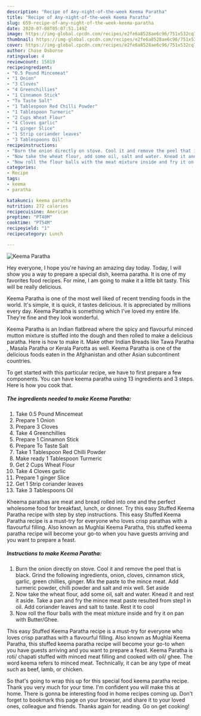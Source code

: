 ```yaml
---
description: "Recipe of Any-night-of-the-week Keema Paratha"
title: "Recipe of Any-night-of-the-week Keema Paratha"
slug: 659-recipe-of-any-night-of-the-week-keema-paratha
date: 2020-07-08T05:07:51.149Z
image: https://img-global.cpcdn.com/recipes/e2fe6a8528ae6c96/751x532cq70/keema-paratha-recipe-main-photo.jpg
thumbnail: https://img-global.cpcdn.com/recipes/e2fe6a8528ae6c96/751x532cq70/keema-paratha-recipe-main-photo.jpg
cover: https://img-global.cpcdn.com/recipes/e2fe6a8528ae6c96/751x532cq70/keema-paratha-recipe-main-photo.jpg
author: Chase Osborne
ratingvalue: 4
reviewcount: 15819
recipeingredient:
- "0.5 Pound Mincemeat"
- "1 Onion"
- "3 Cloves"
- "4 Greenchillies"
- "1 Cinnamon Stick"
- "To Taste Salt"
- "1 Tablespoon Red Chilli Powder"
- "1 Tablespoon Turmeric"
- "2 Cups Wheat Flour"
- "4 Cloves garlic"
- "1 ginger Slice"
- "1 Strip coriander leaves"
- "3 Tablespoons Oil"
recipeinstructions:
- "Burn the onion directly on stove. Cool it and remove the peel that is black. Grind the following ingredients, onion, cloves, cinnamon stick, garlic, green chillies, ginger. Mix the paste to the mince meat. Add turmeric powder, chilli powder and salt and mix well. Set aside"
- "Now take the wheat flour, add some oil, salt and water. Knead it and rest it aside. Take a pan and fry the mince meat paste resulted from step1 in oil. Add coriander leaves and salt to taste. Rest it to cool"
- "Now roll the flour balls with the meat mixture inside and fry it on pan with Butter/Ghee."
categories:
- Recipe
tags:
- keema
- paratha

katakunci: keema paratha 
nutrition: 272 calories
recipecuisine: American
preptime: "PT40M"
cooktime: "PT54M"
recipeyield: "1"
recipecategory: Lunch

---
```



![Keema Paratha](https://img-global.cpcdn.com/recipes/e2fe6a8528ae6c96/751x532cq70/keema-paratha-recipe-main-photo.jpg)

Hey everyone, I hope you're having an amazing day today. Today, I will show you a way to prepare a special dish, keema paratha. It is one of my favorites food recipes. For mine, I am going to make it a little bit tasty. This will be really delicious.

Keema Paratha is one of the most well liked of recent trending foods in the world. It's simple, it is quick, it tastes delicious. It is appreciated by millions every day. Keema Paratha is something which I've loved my entire life. They're fine and they look wonderful.

Keema Paratha is an Indian flatbread where the spicy and flavourful minced mutton mixture is stuffed into the dough and then rolled to make a delicious paratha. Here is how to make it. Make other Indian Breads like Tawa Paratha , Masala Paratha or Kerala Parotta as well. Keema Paratha is one of the delicious foods eaten in the Afghanistan and other Asian subcontinent countries.


To get started with this particular recipe, we have to first prepare a few components. You can have keema paratha using 13 ingredients and 3 steps. Here is how you cook that.

<!--inarticleads1-->

##### The ingredients needed to make Keema Paratha:

1. Take 0.5 Pound Mincemeat
1. Prepare 1 Onion
1. Prepare 3 Cloves
1. Take 4 Greenchillies
1. Prepare 1 Cinnamon Stick
1. Prepare To Taste Salt
1. Take 1 Tablespoon Red Chilli Powder
1. Make ready 1 Tablespoon Turmeric
1. Get 2 Cups Wheat Flour
1. Take 4 Cloves garlic
1. Prepare 1 ginger Slice
1. Get 1 Strip coriander leaves
1. Take 3 Tablespoons Oil


Kheema parathas are meat and bread rolled into one and the perfect wholesome food for breakfast, lunch, or dinner. Try this easy Stuffed Keema Paratha recipe with step by step instructions. This easy Stuffed Keema Paratha recipe is a must-try for everyone who loves crisp parathas with a flavourful filling. Also known as Mughlai Keema Paratha, this stuffed keema paratha recipe will become your go-to when you have guests arriving and you want to prepare a feast. 

<!--inarticleads2-->

##### Instructions to make Keema Paratha:

1. Burn the onion directly on stove. Cool it and remove the peel that is black. Grind the following ingredients, onion, cloves, cinnamon stick, garlic, green chillies, ginger. Mix the paste to the mince meat. Add turmeric powder, chilli powder and salt and mix well. Set aside
1. Now take the wheat flour, add some oil, salt and water. Knead it and rest it aside. Take a pan and fry the mince meat paste resulted from step1 in oil. Add coriander leaves and salt to taste. Rest it to cool
1. Now roll the flour balls with the meat mixture inside and fry it on pan with Butter/Ghee.


This easy Stuffed Keema Paratha recipe is a must-try for everyone who loves crisp parathas with a flavourful filling. Also known as Mughlai Keema Paratha, this stuffed keema paratha recipe will become your go-to when you have guests arriving and you want to prepare a feast. Keema Paratha is roti/ chapati stuffed with minced meat filling and cooked with oil/ ghee. The word keema refers to minced meat. Technically, it can be any type of meat such as beef, lamb, or chicken. 

So that's going to wrap this up for this special food keema paratha recipe. Thank you very much for your time. I'm confident you will make this at home. There is gonna be interesting food in home recipes coming up. Don't forget to bookmark this page on your browser, and share it to your loved ones, colleague and friends. Thanks again for reading. Go on get cooking!
